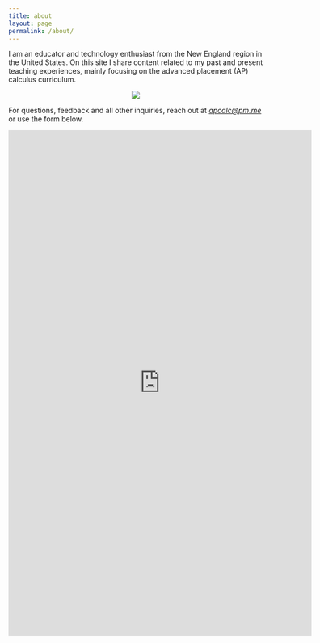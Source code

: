```yaml
---
title: about
layout: page
permalink: /about/
---
```


I am an educator and technology enthusiast from the New England region in the United States. On this site I share content related to my past and present teaching experiences, mainly focusing on the advanced placement (AP) calculus curriculum. 

<p align="center"><img src="../d-img/mvc.png" border="0"> </p>

For questions, feedback and all other inquiries, reach out at <i>apcalc@pm.me</i>  or use the form below.

<center> <iframe src="https://docs.google.com/forms/d/e/1FAIpQLSfk3MsgYHHCfX69rYixFbnQIuGToOyGh9GlpIXcycYWO-BrWg/viewform?embedded=true" width="600" height="1000" frameborder="0" marginheight="0" marginwidth="0">Loading…</iframe>  </center>



